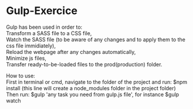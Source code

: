 # Gulp-Exercice

Gulp has been used in order to:</br>
Transform a SASS file to a CSS file, </br>
Watch the SASS file (to be aware of any changes and to apply them to the css file immidiately),</br>
Reload the webpage after any changes automatically,</br>
Minimize js files,</br>
Transfer ready-to-be-loaded files to the prod(production) folder.

How to use: </br>
First in terminal or cmd, navigate to the folder of the project and run: $npm install (this line will create a node_modules folder in the project folder)</br>
Then run: $gulp 'any task you need from gulp.js file', for instance $gulp watch
